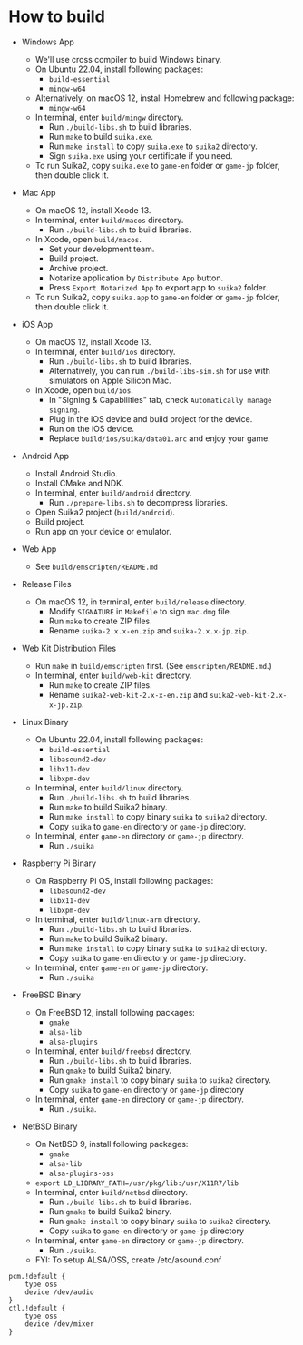 How to build
============

* Windows App
    * We'll use cross compiler to build Windows binary.
    * On Ubuntu 22.04, install following packages:
        * `build-essential`
        * `mingw-w64`
    * Alternatively, on macOS 12, install Homebrew and following package:
        * `mingw-w64`
    * In terminal, enter `build/mingw` directory.
        * Run `./build-libs.sh` to build libraries.
        * Run `make` to build `suika.exe`.
        * Run `make install` to copy `suika.exe` to `suika2` directory.
        * Sign `suika.exe` using your certificate if you need.
    * To run Suika2, copy `suika.exe` to `game-en` folder or `game-jp` folder, then double click it.

* Mac App
    * On macOS 12, install Xcode 13.
    * In terminal, enter `build/macos` directory.
        * Run `./build-libs.sh` to build libraries.
    * In Xcode, open `build/macos`.
        * Set your development team.
        * Build project.
        * Archive project.
        * Notarize application by `Distribute App` button.
        * Press `Export Notarized App` to export app to `suika2` folder.
    * To run Suika2, copy `suika.app` to `game-en` folder or `game-jp` folder, then double click it.

* iOS App
    * On macOS 12, install Xcode 13.
    * In terminal, enter `build/ios` directory.
        * Run `./build-libs.sh` to build libraries.
        * Alternatively, you can run `./build-libs-sim.sh` for use with simulators on Apple Silicon Mac.
    * In Xcode, open `build/ios`.
        * In "Signing & Capabilities" tab, check `Automatically manage signing`.
        * Plug in the iOS device and build project for the device.
        * Run on the iOS device.
        * Replace `build/ios/suika/data01.arc` and enjoy your game.

* Android App
    * Install Android Studio.
    * Install CMake and NDK.
    * In terminal, enter `build/android` directory.
        * Run `./prepare-libs.sh` to decompress libraries.
    * Open Suika2 project (`build/android`).
    * Build project.
    * Run app on your device or emulator.

* Web App
    * See `build/emscripten/README.md`

* Release Files
    * On macOS 12, in terminal, enter `build/release` directory.
       * Modify `SIGNATURE` in `Makefile` to sign `mac.dmg` file.
       * Run `make` to create ZIP files.
       * Rename `suika-2.x.x-en.zip` and `suika-2.x.x-jp.zip`.

* Web Kit Distribution Files
    * Run `make` in `build/emscripten` first. (See `emscripten/README.md`.)
    * In terminal, enter `build/web-kit` directory.
        * Run `make` to create ZIP files.
        * Rename `suika2-web-kit-2.x-x-en.zip` and `suika2-web-kit-2.x-x-jp.zip`.

* Linux Binary
    * On Ubuntu 22.04, install following packages:
        * `build-essential`
        * `libasound2-dev`
        * `libx11-dev`
        * `libxpm-dev`
    * In terminal, enter `build/linux` directory.
        * Run `./build-libs.sh` to build libraries.
        * Run `make` to build Suika2 binary.
        * Run `make install` to copy binary `suika` to `suika2` directory.
        * Copy `suika` to `game-en` directory or `game-jp` directory.
    * In terminal, enter `game-en` directory or `game-jp` directory.
        * Run `./suika`

* Raspberry Pi Binary
    * On Raspberry Pi OS, install following packages:
        * `libasound2-dev`
        * `libx11-dev`
        * `libxpm-dev`
    * In terminal, enter `build/linux-arm` directory.
        * Run `./build-libs.sh` to build libraries.
        * Run `make` to build Suika2 binary.
        * Run `make install` to copy binary `suika` to `suika2` directory.
        * Copy `suika` to `game-en` directory or `game-jp` directory.
    * In terminal, enter `game-en` or `game-jp` directory.
        * Run `./suika`

* FreeBSD Binary
    * On FreeBSD 12, install following packages:
        * `gmake`
        * `alsa-lib`
        * `alsa-plugins`
    * In terminal, enter `build/freebsd` directory.
        * Run `./build-libs.sh` to build libraries.
        * Run `gmake` to build Suika2 binary.
        * Run `gmake install` to copy binary `suika` to `suika2` directory.
        * Copy `suika` to `game-en` directory or `game-jp` directory
    * In terminal, enter `game-en` directory or `game-jp` directory.
        * Run `./suika`.

* NetBSD Binary
    * On NetBSD 9, install following packages:
        * `gmake`
        * `alsa-lib`
        * `alsa-plugins-oss`
    * `export LD_LIBRARY_PATH=/usr/pkg/lib:/usr/X11R7/lib`
    * In terminal, enter `build/netbsd` directory.
        * Run `./build-libs.sh` to build libraries.
        * Run `gmake` to build Suika2 binary.
        * Run `gmake install` to copy binary `suika` to `suika2` directory.
        * Copy `suika` to `game-en` directory or `game-jp` directory
    * In terminal, enter `game-en` directory or `game-jp` directory.
        * Run `./suika`.
    * FYI: To setup ALSA/OSS, create /etc/asound.conf
```
pcm.!default {
    type oss
    device /dev/audio
}
ctl.!default {
    type oss
    device /dev/mixer
}
```
